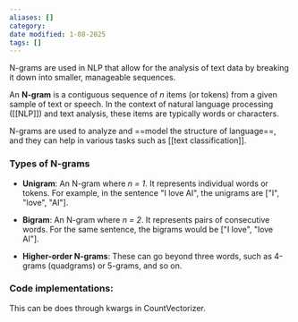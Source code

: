 ```yaml
---
aliases: []
category:
date modified: 1-08-2025
tags: []
---
```

N-grams are used in NLP that allow for the analysis of text data by breaking it down into smaller, manageable sequences. 

An **N-gram** is a contiguous sequence of *n* items (or tokens) from a given sample of text or speech. In the context of natural language processing ([[NLP]]) and text analysis, these items are typically words or characters. 

N-grams are used to analyze and ==model the structure of language==, and they can help in various tasks such as [[text classification]].
### Types of N-grams
- **Unigram**: An N-gram where *n = 1*. It represents individual words or tokens. For example, in the sentence "I love AI", the unigrams are ["I", "love", "AI"].

- **Bigram**: An N-gram where *n = 2*. It represents pairs of consecutive words. For the same sentence, the bigrams would be ["I love", "love AI"].

- **Higher-order N-grams**: These can go beyond three words, such as 4-grams (quadgrams) or 5-grams, and so on.
### Code implementations:

This can be does through kwargs in CountVectorizer.